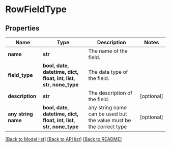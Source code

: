 # RowFieldType


## Properties
Name | Type | Description | Notes
------------ | ------------- | ------------- | -------------
**name** | **str** | The name of the field. | 
**field_type** | **bool, date, datetime, dict, float, int, list, str, none_type** | The data type of the field. | 
**description** | **str** | The description of the field. | [optional] 
**any string name** | **bool, date, datetime, dict, float, int, list, str, none_type** | any string name can be used but the value must be the correct type | [optional]

[[Back to Model list]](../README.md#documentation-for-models) [[Back to API list]](../README.md#documentation-for-api-endpoints) [[Back to README]](../README.md)


